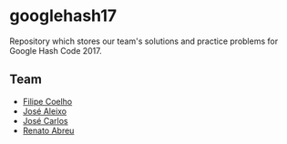 # googlehash17
Repository which stores our team's solutions and practice problems for Google Hash Code 2017.

## Team

- [Filipe Coelho](https://github.com/Fr0sk)
- [José Aleixo](https://github.com/jazzchipc)
- [José Carlos](https://github.com/Evenilink)
- [Renato Abreu](https://github.com/renatoabreu11)
